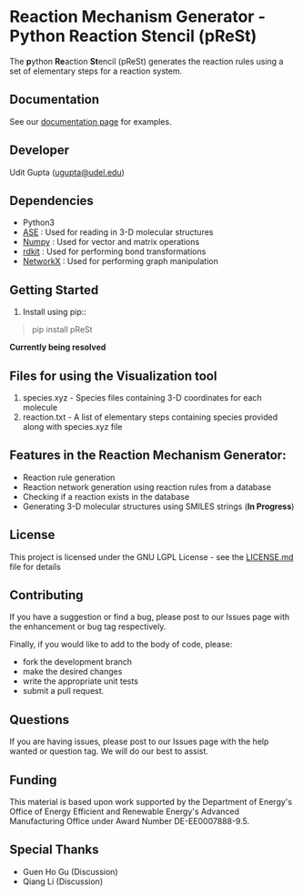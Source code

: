Reaction Mechanism Generator - Python Reaction Stencil (pReSt)
==============================================================

The **p**ython **Re**action **St**encil (pReSt) generates the reaction rules using a set of elementary steps for a reaction system. 

Documentation
--------------

See our [documentation page](https://github.com/VlachosGroup/pReSt/wiki/python-reaction-stencil-(pReSt)-Usage-Instructions) for examples.

Developer
---------
Udit Gupta (ugupta@udel.edu)

Dependencies
------------

- Python3
- [ASE](https://wiki.fysik.dtu.dk/ase/about.html) : Used for reading in 3-D molecular structures
- [Numpy](http://www.numpy.org/) : Used for vector and matrix operations
- [rdkit](http://www.rdkit.org/) : Used for performing bond transformations
- [NetworkX](https://networkx.org/) : Used for performing graph manipulation

Getting Started
---------------
1. Install using pip::

  >  pip install pReSt
  
  **Currently being resolved**
 
Files for using the Visualization tool
--------------------------------------
1) species.xyz - Species files containing 3-D coordinates for each molecule
2) reaction.txt - A list of elementary steps containing species provided along with species.xyz file

Features in the Reaction Mechanism Generator:
---------------------------------------------
- Reaction rule generation
- Reaction network generation using reaction rules from a database
- Checking if a reaction exists in the database
- Generating 3-D molecular structures using SMILES strings (**In Progress**)

License
-------

This project is licensed under the GNU LGPL License - see the [LICENSE.md](https://github.com/VlachosGroup/pReSt/blob/master/LICENSE.md) file for details

Contributing
------------

If you have a suggestion or find a bug, please post to our Issues page with 
the enhancement or bug tag respectively.

Finally, if you would like to add to the body of code, please:

- fork the development branch
- make the desired changes
- write the appropriate unit tests
- submit a pull request.


Questions
---------

If you are having issues, please post to our Issues page with the 
help wanted or question tag. We will do our best to assist.

Funding
-------

This material is based upon work supported by the Department of Energy's Office 
of Energy Efficient and Renewable Energy's Advanced Manufacturing Office under 
Award Number DE-EE0007888-9.5.

Special Thanks
--------------

-  Guen Ho Gu (Discussion)
-  Qiang Li (Discussion)

